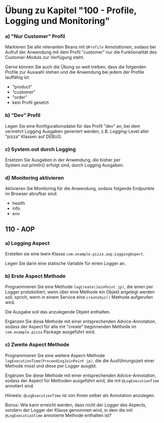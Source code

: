 # Übung zu Kapitel "100 - Profile, Logging und Monitoring"

### a) "Nur Customer” Profil

Markieren Sie alle relevanten Beans mit `@Profile` Annotationen, sodass bei Aufruf 
der Anwendung mit dem Profil "customer" nur die Funktionalität des Customer-Moduls 
zur Verfügung steht.

Gerne können Sie auch die Übung so weit treiben, dass die folgenden Profile zur Auswahl 
stehen und die Anwendung bei jedem der Profile lauffähig ist:
* "product"
* "customer"
* "order"
* kein Profil gesetzt

### b) “Dev” Profil

Legen Sie eine Konfigurationsdatei für das Profil "dev" an, bei dem vermehrt 
Logging Ausgaben generiert werden, z.B. Logging-Level aller "pizza" Klassen auf DEBUG.

### c) System.out durch Logging

Ersetzen Sie Ausgaben in der Anwendung, die bisher per System.out.println() erfolgt sind, 
durch Logging Ausgaben.

### d) Monitoring aktivieren

Aktivieren Sie Monitoring für die Anwendung, sodass folgende Endpunkte im Browser abrufbar sind:
* health
* info
* env


## 110 - AOP

### a) Logging Aspect

Erstellen sie eine leere Klasse `com.example.pizza.aop.LoggingAspect`.

Legen Sie darin eine statische Variable für einen Logger an.

### b) Erste Aspect Methode

Programmieren Sie eine Methode `logCreate(JoinPoint jp)`, die einen per Logger protokolliert, 
wenn über eine Methode ein Objekt angelegt werden soll, sprich, wenn in
einem Service eine `createXyz()` Methode aufgerufen wird.

Die Ausgabe soll das anzulegende Objekt enthalten.

Ergänzen Sie diese Methode mit einer entsprechenden Advice-Annotation, sodass der Aspect für 
alle mit "create" beginnenden Methode im `com.example.pizza` Package ausgeführt wird.

### c) Zweite Aspect Methode

Programmieren Sie eine weitere Aspect-Methode `logExecutionTime(ProceedingJoinPoint jp)`, 
die die Ausführungszeit einer Methode misst und diese per Logger ausgibt.

Ergänzen Sie diese Methode mit einer entsprechenden Advice-Annotation, sodass der 
Aspect für Methoden ausgeführt wird, die mit `@LogExecutionTime` annotiert sind.

Hinweis: `@LogExecutionTime` ist von Ihnen selber als Annotation anzulegen.

Bonus: Wie kann erreicht werden, dass nicht der Logger des Aspects, sondern der Logger 
der Klasse genommen wird, in dem die mit `@LogExecutionTime` annotierte Methode enthalten ist?

